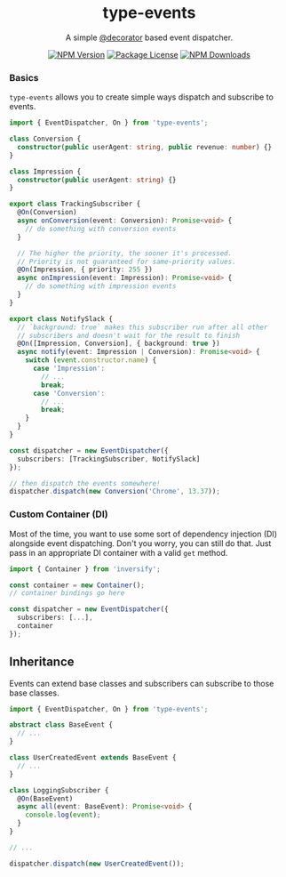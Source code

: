 <h1 align="center" style="border-bottom: none;">type-events</h1>
<p align="center">
    A simple <a href="https://www.typescriptlang.org/docs/handbook/decorators.html">@decorator</a> based event dispatcher.
</p>

<p align="center">
    <a href="https://www.npmjs.com/~jrdn" target="_blank"><img src="https://img.shields.io/npm/v/type-events.svg" alt="NPM Version" /></a>
    <a href="https://www.npmjs.com/~jrdn" target="_blank"><img src="https://img.shields.io/npm/l/type-events.svg" alt="Package License" /></a>
    <a href="https://www.npmjs.com/~jrdn" target="_blank"><img src="https://img.shields.io/npm/dm/type-events.svg" alt="NPM Downloads" /></a>
</p>

### Basics

`type-events` allows you to create simple ways dispatch and subscribe to events.

```typescript
import { EventDispatcher, On } from 'type-events';

class Conversion {
  constructor(public userAgent: string, public revenue: number) {}
}

class Impression {
  constructor(public userAgent: string) {}
}

export class TrackingSubscriber {
  @On(Conversion)
  async onConversion(event: Conversion): Promise<void> {
    // do something with conversion events
  }

  // The higher the priority, the sooner it's processed.
  // Priority is not guaranteed for same-priority values.
  @On(Impression, { priority: 255 })
  async onImpression(event: Impression): Promise<void> {
    // do something with impression events
  }
}

export class NotifySlack {
  // `background: true` makes this subscriber run after all other
  // subscribers and doesn't wait for the result to finish
  @On([Impression, Conversion], { background: true })
  async notify(event: Impression | Conversion): Promise<void> {
    switch (event.constructor.name) {
      case 'Impression':
        // ...
        break;
      case 'Conversion':
        // ...
        break;
    }
  }
}

const dispatcher = new EventDispatcher({
  subscribers: [TrackingSubscriber, NotifySlack]
});

// then dispatch the events somewhere!
dispatcher.dispatch(new Conversion('Chrome', 13.37));
```

### Custom Container (DI)

Most of the time, you want to use some sort of dependency injection (DI) alongside event dispatching. Don't you worry, you can still do that.
Just pass in an appropriate DI container with a valid `get` method.

```typescript
import { Container } from 'inversify';

const container = new Container();
// container bindings go here

const dispatcher = new EventDispatcher({
  subscribers: [...],
  container
});
```

## Inheritance

Events can extend base classes and subscribers can subscribe to those base classes.

```typescript
import { EventDispatcher, On } from 'type-events';

abstract class BaseEvent {
  // ...
}

class UserCreatedEvent extends BaseEvent {
  // ...
}

class LoggingSubscriber {
  @On(BaseEvent)
  async all(event: BaseEvent): Promise<void> {
    console.log(event);
  }
}

// ...

dispatcher.dispatch(new UserCreatedEvent());
```

